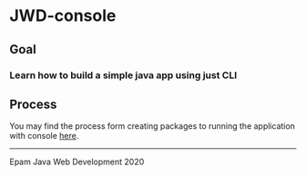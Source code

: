 # JWD-console

## Goal
### Learn how to build a simple java app using just CLI

## Process
You may find the process form creating packages to running the application with console [here](https://docs.google.com/document/d/1qYXjPFZ2Hr-kBCR_P9XMTzl4TygnufubEQOkdroZDfI/edit?usp=sharing).



----
Epam Java Web Development 2020
